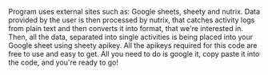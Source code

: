 Program uses external sites such as: Google sheets, sheety and nutrix.
Data provided by the user is then processed by nutrix, that catches activity logs from plain text and then converts it into format, that we're interested in.
Then, all the data, separated into single activities is being placed into your Google sheet using sheety apikey.
All the apikeys required for this code are free to use and easy to get. All you need to do is google it, copy paste it into the code, and you're ready to go!
